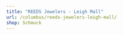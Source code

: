 ```yaml
---
title: "REEDS Jewelers - Leigh Mall"
url: /columbus/reeds-jewelers-leigh-mall/
shop: Schmuck
---
```

